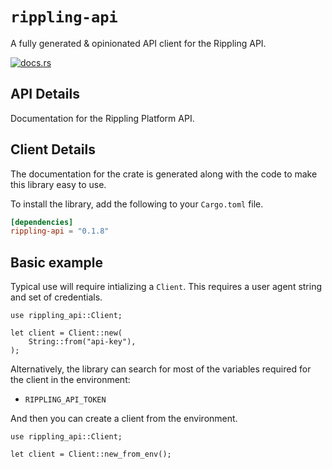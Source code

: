 # `rippling-api`

A fully generated & opinionated API client for the Rippling API.

[![docs.rs](https://docs.rs/rippling-api/badge.svg)](https://docs.rs/rippling-api)

## API Details

Documentation for the Rippling Platform API.






## Client Details



The documentation for the crate is generated
along with the code to make this library easy to use.


To install the library, add the following to your `Cargo.toml` file.

```toml
[dependencies]
rippling-api = "0.1.8"
```

## Basic example

Typical use will require intializing a `Client`. This requires
a user agent string and set of credentials.

```rust,no_run
use rippling_api::Client;

let client = Client::new(
    String::from("api-key"),
);
```

Alternatively, the library can search for most of the variables required for
the client in the environment:

- `RIPPLING_API_TOKEN`


And then you can create a client from the environment.

```rust,no_run
use rippling_api::Client;

let client = Client::new_from_env();
```

